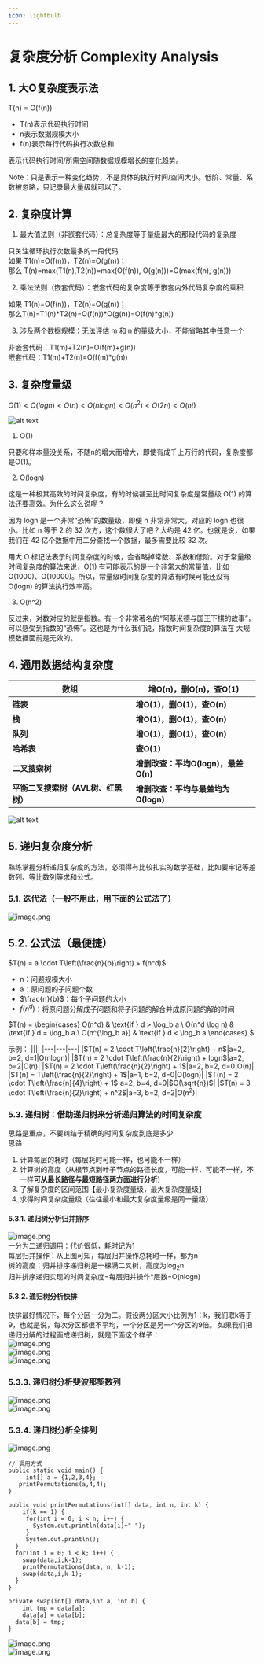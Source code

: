 ```yaml
---
icon: lightbulb
---
```

# 复杂度分析 Complexity Analysis

## 1. 大O复杂度表示法
T(n) = O(f(n)) 
- T(n)表示代码执行时间  
- n表示数据规模大小  
- f(n)表示每行代码执行次数总和    

表示代码执行时间/所需空间随数据规模增长的变化趋势。

Note：只是表示一种变化趋势，不是具体的执行时间/空间大小。低阶、常量、系数被忽略，只记录最大量级就可以了。
  
## 2. 复杂度计算

1. 最大值法则（非嵌套代码）：总复杂度等于量级最大的那段代码的复杂度 <br/>

只关注循环执行次数最多的一段代码 <br/>
如果 T1(n)=O(f(n))，T2(n)=O(g(n))； <br/>
那么 T(n)=max(T1(n),T2(n))=max(O(f(n)), O(g(n)))=O(max(f(n), g(n))) <br/>

2. 乘法法则（嵌套代码）：嵌套代码的复杂度等于嵌套内外代码复杂度的乘积 <br/>

如果 T1(n)=O(f(n))，T2(n)=O(g(n))；   
那么T(n)=T1(n)*T2(n)=O(f(n))*O(g(n))=O(f(n)*g(n)) <br/>

3. 涉及两个数据规模：无法评估 m 和 n 的量级大小，不能省略其中任意一个 <br/>

非嵌套代码：T1(m)+T2(n)=O(f(m)+g(n)) <br/>
嵌套代码：T1(m)+T2(n)=O(f(m)*g(n)) <br/>

## 3. 复杂度量级
$O(1)<O(logn)<O(n)<O(nlogn)<O(n^2)<O(2n)<O(n!)$ <br/>

![alt text](images/0.bigo.png)

1. O(1) <br/>

只要和样本量没关系，不随n的增大而增大，即使有成千上万行的代码，复杂度都是O(1)。 <br/>

2. O(logn) <br/>


这是一种极其高效的时间复杂度，有的时候甚至比时间复杂度是常量级 O(1) 的算法还要高效。为什么这么说呢？  <br/>

因为 logn 是一个非常“恐怖”的数量级，即便 n 非常非常大，对应的 logn 也很小。比如 n 等于 2 的 32 次方，这个数很大了吧？大约是 42 亿。也就是说，如果我们在 42 亿个数据中用二分查找一个数据，最多需要比较 32 次。 <br/>

用大 O 标记法表示时间复杂度的时候，会省略掉常数、系数和低阶。对于常量级时间复杂度的算法来说，O(1) 有可能表示的是一个非常大的常量值，比如 O(1000)、O(10000)。所以，常量级时间复杂度的算法有时候可能还没有 O(logn) 的算法执行效率高。     <br/>

3. O(n^2)  

反过来，对数对应的就是指数。有一个非常著名的“阿基米德与国王下棋的故事”，可以感受到指数的“恐怖”。这也是为什么我们说，指数时间复杂度的算法在 大规模数据面前是无效的。   <br/>

## 4. 通用数据结构复杂度
| **数组** | **增O(n)，删O(n)，查O(1)** |
| --- | --- |
| **链表** | **增O(1)，删O(1)，查O(n)** |
| **栈** | **增O(1)，删O(1)，查O(n)** |
| **队列** | **增O(1)，删O(1)，查O(n)** |
| **哈希表** | **查O(1)** |
| **二叉搜索树** | **增删改查：平均O(logn)，最差O(n)** |
| **平衡二叉搜索树（AVL树、红黑树）** | **增删改查：平均与最差均为O(logn)** |

![alt text](images/0.common.png)

## 5. 递归复杂度分析
熟练掌握分析递归复杂度的⽅法，必须得有⽐较扎实的数学基础，⽐如要牢记等差数列、等⽐数列等求和公式。   <br/>
### 5.1. 迭代法（一般不用此，用下面的公式法了）
![image.png](images/0.时空复杂度-7.png) <br/>
## 5.2. 公式法（最便捷）
$T(n) = a \cdot T\left(\frac{n}{b}\right) + f(n^d)$

- n：问题规模大小
- a：原问题的子问题个数
- $\frac{n}{b}$：每个子问题的大小
- $f(n^d)$：将原问题分解成子问题和将子问题的解合并成原问题的解的时间

$T(n) = 
\begin{cases} 
O(n^d) & \text{if } d > \log_b a \\
O(n^d \log n) & \text{if } d = \log_b a \\
O(n^{\log_b a}) & \text{if } d < \log_b a
\end{cases}
$

示例：
||||
|---|---|---|
|$T(n) = 2 \cdot T\left(\frac{n}{2}\right) + n$|a=2, b=2, d=1|O(nlogn)|
|$T(n) = 2 \cdot T\left(\frac{n}{2}\right) + logn$|a=2, b=2|O(n)|
|$T(n) = 2 \cdot T\left(\frac{n}{2}\right) + 1$|a=2, b=2, d=0|O(n)|
|$T(n) = T\left(\frac{n}{2}\right) + 1$|a=1, b=2, d=0|O(logn)|
|$T(n) = 2 \cdot T\left(\frac{n}{4}\right) + 1$|a=2, b=4, d=0|$O(\sqrt{n})$|
|$T(n) = 3 \cdot T\left(\frac{n}{2}\right) + n^2$|a=3, b=2, d=2|$O(n^2)$|
### 5.3. 递归树：借助递归树来分析递归算法的时间复杂度
思路是重点，不要纠结于精确的时间复杂度到底是多少 <br/>
思路 <br/>

1. 计算每层的耗时（每层耗时可能一样，也可能不一样） <br/>
2. 计算树的高度（从根节点到叶子节点的路径长度，可能一样，可能不一样，不一样**可从最长路径与最短路径两方面进行分析**） <br/>
3. 了解复杂度的区间范围【最小复杂度量级，最大复杂度量级】 <br/>
4. 求得时间复杂度量级（往往最小和最大复杂度量级是同一量级） <br/>
#### 5.3.1. 递归树分析归并排序
![image.png](images/0.时空复杂度-8.png) <br/>
一分为二递归调用：代价很低，耗时记为1 <br/>
每层归并操作：从上图可知，每层归并操作总耗时一样，都为n <br/>
树的高度：归并排序递归树是一棵满二叉树，高度为log<sub>2</sub>n <br/>
归并排序递归实现的时间复杂度=每层归并操作*层数=O(nlogn) <br/>
#### 5.3.2. 递归树分析快排
 快排最好情况下，每个分区一分为二。假设两分区大小比例为1：k，我们取k等于9，也就是说，每次分区都很不平均，一个分区是另一个分区的9倍。 如果我们把递归分解的过程画成递归树，就是下面这个样子：   <br/>
![image.png](images/0.时空复杂度-10.png) <br/>
![image.png](images/0.时空复杂度-11.png) <br/>
![image.png](images/0.时空复杂度-12.png) <br/>
### 5.3.3. 递归树分析斐波那契数列
![image.png](images/0.时空复杂度-13.png) <br/>
![image.png](images/0.时空复杂度-14.png) <br/>
### 5.3.4. 递归树分析全排列
![image.png](images/0.时空复杂度-15.png) <br/>
```shell
// 调用方式 
public static void main() { 
	 int[] a = {1,2,3,4}; 
   printPermutations(a,4,4); 
} 

public void printPermutations(int[] data, int n, int k) { 
	if(k == 1) { 
     for(int i = 0; i < n; i++) { 
       System.out.println(data[i]+" "); 
     } 
     System.out.println(); 
  } 
  for(int i = 0; i < k; i++) { 
    swap(data,i,k-1); 
    printPermutations(data, n, k-1); 
    swap(data,i,k-1); 
  } 
} 

private swap(int[] data,int a, int b) { 
	int tmp = data[a]; 
 	data[a] = data[b]; 
  data[b] = tmp; 
} 
```
![image.png](images/0.时空复杂度-16.png) <br/>
![image.png](images/0.时空复杂度-17.png) <br/>





